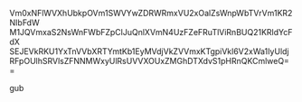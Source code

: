 Vm0xNFlWVXhUbkpOVm1SWVYwZDRWRmxVU2xOalZsWnpWbTVrVm1KR2NIbFdW
M1JQVmxaS2NsWnFWbFZpClJuQnlXVmN4UzFZeFRuTlViRnBUQ21KRldYcFdX
SEJEVkRKU1YxTnVVbXRTYmtKb1EyMVdjVkZVVmxKTgpiVkl6V2xWa1IyUldj
RFpOUlhSRVlsZFNNMWxyUlRsUVVXOUxZMGhDTXdvS1pHRnQKCmlweQ==

gub